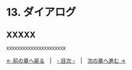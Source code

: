 ﻿# 13. ダイアログ

## XXXXX

```cpp
XXXXXXXXXXXXXXXXXXXXXX
```

[← 前の章へ戻る](Random.md)　|　[- 目次 -](Index.md)　|　[次の章へ進む →](Dragdrop.md)